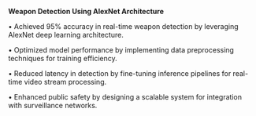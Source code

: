 **Weapon Detection Using AlexNet Architecture**

• Achieved 95% accuracy in real-time weapon detection by leveraging AlexNet deep learning architecture.

• Optimized model performance by implementing data preprocessing techniques for training efficiency.

• Reduced latency in detection by fine-tuning inference pipelines for real-time video stream processing.

• Enhanced public safety by designing a scalable system for integration with surveillance networks.
